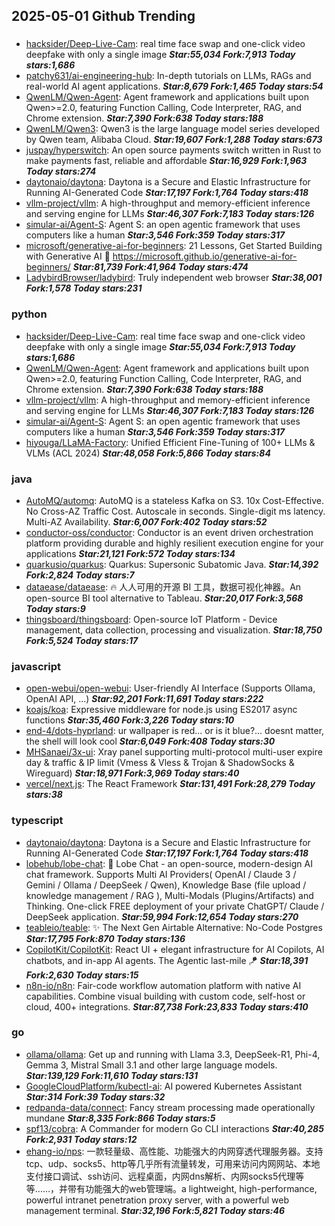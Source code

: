 ## 2025-05-01 Github Trending

### 
* [hacksider/Deep-Live-Cam](https://github.com/hacksider/Deep-Live-Cam): real time face swap and one-click video deepfake with only a single image ***Star:55,034 Fork:7,913 Today stars:1,686***
* [patchy631/ai-engineering-hub](https://github.com/patchy631/ai-engineering-hub): In-depth tutorials on LLMs, RAGs and real-world AI agent applications. ***Star:8,679 Fork:1,465 Today stars:54***
* [QwenLM/Qwen-Agent](https://github.com/QwenLM/Qwen-Agent): Agent framework and applications built upon Qwen>=2.0, featuring Function Calling, Code Interpreter, RAG, and Chrome extension. ***Star:7,390 Fork:638 Today stars:188***
* [QwenLM/Qwen3](https://github.com/QwenLM/Qwen3): Qwen3 is the large language model series developed by Qwen team, Alibaba Cloud. ***Star:19,607 Fork:1,288 Today stars:673***
* [juspay/hyperswitch](https://github.com/juspay/hyperswitch): An open source payments switch written in Rust to make payments fast, reliable and affordable ***Star:16,929 Fork:1,963 Today stars:274***
* [daytonaio/daytona](https://github.com/daytonaio/daytona): Daytona is a Secure and Elastic Infrastructure for Running AI-Generated Code ***Star:17,197 Fork:1,764 Today stars:418***
* [vllm-project/vllm](https://github.com/vllm-project/vllm): A high-throughput and memory-efficient inference and serving engine for LLMs ***Star:46,307 Fork:7,183 Today stars:126***
* [simular-ai/Agent-S](https://github.com/simular-ai/Agent-S): Agent S: an open agentic framework that uses computers like a human ***Star:3,546 Fork:359 Today stars:317***
* [microsoft/generative-ai-for-beginners](https://github.com/microsoft/generative-ai-for-beginners): 21 Lessons, Get Started Building with Generative AI 🔗 https://microsoft.github.io/generative-ai-for-beginners/ ***Star:81,739 Fork:41,964 Today stars:474***
* [LadybirdBrowser/ladybird](https://github.com/LadybirdBrowser/ladybird): Truly independent web browser ***Star:38,001 Fork:1,578 Today stars:231***

### python
* [hacksider/Deep-Live-Cam](https://github.com/hacksider/Deep-Live-Cam): real time face swap and one-click video deepfake with only a single image ***Star:55,034 Fork:7,913 Today stars:1,686***
* [QwenLM/Qwen-Agent](https://github.com/QwenLM/Qwen-Agent): Agent framework and applications built upon Qwen>=2.0, featuring Function Calling, Code Interpreter, RAG, and Chrome extension. ***Star:7,390 Fork:638 Today stars:188***
* [vllm-project/vllm](https://github.com/vllm-project/vllm): A high-throughput and memory-efficient inference and serving engine for LLMs ***Star:46,307 Fork:7,183 Today stars:126***
* [simular-ai/Agent-S](https://github.com/simular-ai/Agent-S): Agent S: an open agentic framework that uses computers like a human ***Star:3,546 Fork:359 Today stars:317***
* [hiyouga/LLaMA-Factory](https://github.com/hiyouga/LLaMA-Factory): Unified Efficient Fine-Tuning of 100+ LLMs & VLMs (ACL 2024) ***Star:48,058 Fork:5,866 Today stars:84***

### java
* [AutoMQ/automq](https://github.com/AutoMQ/automq): AutoMQ is a stateless Kafka on S3. 10x Cost-Effective. No Cross-AZ Traffic Cost. Autoscale in seconds. Single-digit ms latency. Multi-AZ Availability. ***Star:6,007 Fork:402 Today stars:52***
* [conductor-oss/conductor](https://github.com/conductor-oss/conductor): Conductor is an event driven orchestration platform providing durable and highly resilient execution engine for your applications ***Star:21,121 Fork:572 Today stars:134***
* [quarkusio/quarkus](https://github.com/quarkusio/quarkus): Quarkus: Supersonic Subatomic Java. ***Star:14,392 Fork:2,824 Today stars:7***
* [dataease/dataease](https://github.com/dataease/dataease): 🔥 人人可用的开源 BI 工具，数据可视化神器。An open-source BI tool alternative to Tableau. ***Star:20,017 Fork:3,568 Today stars:9***
* [thingsboard/thingsboard](https://github.com/thingsboard/thingsboard): Open-source IoT Platform - Device management, data collection, processing and visualization. ***Star:18,750 Fork:5,524 Today stars:17***

### javascript
* [open-webui/open-webui](https://github.com/open-webui/open-webui): User-friendly AI Interface (Supports Ollama, OpenAI API, ...) ***Star:92,201 Fork:11,691 Today stars:222***
* [koajs/koa](https://github.com/koajs/koa): Expressive middleware for node.js using ES2017 async functions ***Star:35,460 Fork:3,226 Today stars:10***
* [end-4/dots-hyprland](https://github.com/end-4/dots-hyprland): ur wallpaper is red... or is it blue?... doesnt matter, the shell will look cool ***Star:6,049 Fork:408 Today stars:30***
* [MHSanaei/3x-ui](https://github.com/MHSanaei/3x-ui): Xray panel supporting multi-protocol multi-user expire day & traffic & IP limit (Vmess & Vless & Trojan & ShadowSocks & Wireguard) ***Star:18,971 Fork:3,969 Today stars:40***
* [vercel/next.js](https://github.com/vercel/next.js): The React Framework ***Star:131,491 Fork:28,279 Today stars:38***

### typescript
* [daytonaio/daytona](https://github.com/daytonaio/daytona): Daytona is a Secure and Elastic Infrastructure for Running AI-Generated Code ***Star:17,197 Fork:1,764 Today stars:418***
* [lobehub/lobe-chat](https://github.com/lobehub/lobe-chat): 🤯 Lobe Chat - an open-source, modern-design AI chat framework. Supports Multi AI Providers( OpenAI / Claude 3 / Gemini / Ollama / DeepSeek / Qwen), Knowledge Base (file upload / knowledge management / RAG ), Multi-Modals (Plugins/Artifacts) and Thinking. One-click FREE deployment of your private ChatGPT/ Claude / DeepSeek application. ***Star:59,994 Fork:12,654 Today stars:270***
* [teableio/teable](https://github.com/teableio/teable): ✨ The Next Gen Airtable Alternative: No-Code Postgres ***Star:17,795 Fork:870 Today stars:136***
* [CopilotKit/CopilotKit](https://github.com/CopilotKit/CopilotKit): React UI + elegant infrastructure for AI Copilots, AI chatbots, and in-app AI agents. The Agentic last-mile 🪁 ***Star:18,391 Fork:2,630 Today stars:15***
* [n8n-io/n8n](https://github.com/n8n-io/n8n): Fair-code workflow automation platform with native AI capabilities. Combine visual building with custom code, self-host or cloud, 400+ integrations. ***Star:87,738 Fork:23,833 Today stars:410***

### go
* [ollama/ollama](https://github.com/ollama/ollama): Get up and running with Llama 3.3, DeepSeek-R1, Phi-4, Gemma 3, Mistral Small 3.1 and other large language models. ***Star:139,129 Fork:11,610 Today stars:131***
* [GoogleCloudPlatform/kubectl-ai](https://github.com/GoogleCloudPlatform/kubectl-ai): AI powered Kubernetes Assistant ***Star:314 Fork:39 Today stars:32***
* [redpanda-data/connect](https://github.com/redpanda-data/connect): Fancy stream processing made operationally mundane ***Star:8,335 Fork:866 Today stars:5***
* [spf13/cobra](https://github.com/spf13/cobra): A Commander for modern Go CLI interactions ***Star:40,285 Fork:2,931 Today stars:12***
* [ehang-io/nps](https://github.com/ehang-io/nps): 一款轻量级、高性能、功能强大的内网穿透代理服务器。支持tcp、udp、socks5、http等几乎所有流量转发，可用来访问内网网站、本地支付接口调试、ssh访问、远程桌面，内网dns解析、内网socks5代理等等……，并带有功能强大的web管理端。a lightweight, high-performance, powerful intranet penetration proxy server, with a powerful web management terminal. ***Star:32,196 Fork:5,821 Today stars:46***
